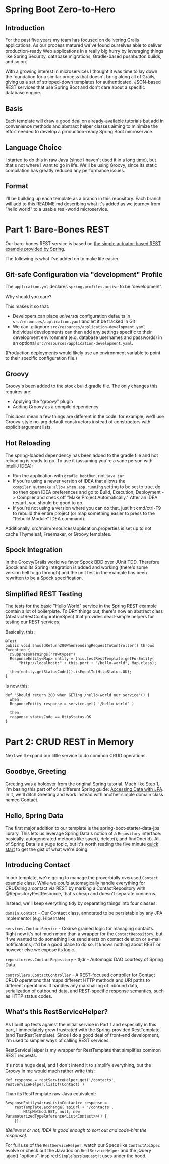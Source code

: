 Spring Boot Zero-to-Hero
=

Introduction
-

For the past five years my team has focused on delivering Grails applications. As our process matured we've found
ourselves able to deliver production-ready Web applications in a really big hurry by leveraging things like Spring
Security, database migrations, Gradle-based pushbutton builds, and so on.

With a growing interest in microservices I thought it was time to lay down the foundation for a similar process that
doesn't bring along all of Grails, giving us a set of stripped-down templates for authenticated, JSON-based REST services
that use Spring Boot and don't care about a specific database engine.

Basis
-

Each template will draw a good deal on already-available tutorials but add in convenience methods and abstract helper
classes aiming to minimize the effort needed to develop a production-ready Spring Boot microservice.

Language Choice
-

I started to do this in raw Java (since I haven't used it in a long time), but that's not where I want to go in life.
We'll be using Groovy, since its static compilation has greatly reduced any performance issues.

Format
-

I'll be building up each template as a branch in this repository. Each branch will add to this README.md describing
what it's added as we journey from "hello world" to a usable real-world microservice.

Part 1: Bare-Bones REST
=

Our bare-bones REST service is based on [the simple actuator-based REST example provided by Spring](https://spring.io/guides/gs/actuator-service/).

The following is what I've added on to make life easier.

Git-safe Configuration via "development" Profile
-

The `application.yml` declares `spring.profiles.active` to be 'development'.

Why should you care?

This makes it so that:

* Developers can place *universal* configuration defaults in `src/resources/application.yaml` and let it be tracked in
Git
* We can .gitignore `src/resources/application-development.yaml`. Individual developments can then add
any settings specific to their development environment (e.g. database usernames and passwords) in an optional
`src/resources/application-development.yaml`.

(Production deployments would likely use an environment variable to point to their specific configuration file.)

Groovy
-

Groovy's been added to the stock build.gradle file. The only changes this requires are:

* Applying the "groovy" plugin
* Adding Groovy as a compile dependency

This _does_ mean a few things are different in the code: for example, we'll use Groovy-style no-arg default constructors
instead of constructors with explicit argument lists.

Hot Reloading
-------------

The spring-loaded dependency has been added to the gradle file and hot reloading is ready to go. To use it (assuming
you're a sane person with IntelliJ IDEA):

- Run the application with `gradle bootRun`, not `java jar`
- If you're using a newer version of IDEA that allows the `compiler.automake.allow.when.app.running` setting to be set
to true, do so then open IDEA preferences and go to Build, Execution, Deployment -> Compiler and check off "Make Project
Automatically." After an IDEA restart, you should be good to go.
- If you're not using a version where you can do that, just hit cmd/ctrl-F9 to rebuild the entire project (or map
something easier to press to the "Rebuild Module" IDEA command).

Additionally, src/main/resources/application.properties is set up to not cache Thymeleaf, Freemaker, or Groovy
templates.

Spock Integration
-----------------

In the Groovy/Grails world we favor Spock BDD over JUnit TDD. Therefore Spock and its Spring integration is added and
working (there's some version hell to go through) and the unit test in the example has been rewritten to be a Spock
specification.


Simplified REST Testing
-----------------------

The tests for the basic "Hello World" service in the Spring REST example contain a lot of boilerplate. To DRY things out,
there's now an abstract class (AbstractRestConfigurationSpec) that provides dead-simple helpers for testing our REST
services.

Basically, this:

    @Test
    public void shouldReturn200WhenSendingRequestToController() throws Exception {
      @SuppressWarnings("rawtypes")
      ResponseEntity<Map> entity = this.testRestTemplate.getForEntity(
          "http://localhost:" + this.port + "/hello-world", Map.class);

      then(entity.getStatusCode()).isEqualTo(HttpStatus.OK);
    }


Is now this:

    def "Should return 200 when GETing /hello-world our service"() {
      when:
      ResponseEntity response = service.get( '/hello-world' )

      then:
      response.statusCode == HttpStatus.OK
    }

Part 2: CRUD REST in Memory
=

Next we'll expand our little service to do common CRUD operations.

Goodbye, Greeting
-

Greeting was a holdover from the original Spring tutorial. Much like Step 1, I'm basing this part off of a different
Spring guide: [Accessing Data with JPA](https://spring.io/guides/gs/accessing-data-jpa/). In it, we'll ditch Greeting
and work instead with another simple domain class named Contact.


Hello, Spring Data
-

The first major addition to our template is the spring-boot-starter-data-jpa library. This lets us leverage Spring
Data's notion of a `Repository` interface: basically, autogenerated methods like save(), delete(), and findOne(id). All
of Spring Data is a yuge topic, but it's worth reading the five minute [quick start](https://projects.spring.io/spring-data/#quick-start)
to get the gist of what we're doing.

Introducing Contact
-

In our template, we're going to manage the proverbially overused `Contact` example class. While we _could_ automagically
handle everything for CRUDding a contact via REST by marking a ContactRepository with @RepositoryRestResource, that's
cheap and doesn't separate concerns.

Instead, we'll keep everything tidy by separating things into four classes:

`domain.Contact` - Our Contact class, annotated to be persistable by any JPA implementor (e.g. Hibernate)

`services.ContactService` - Coarse grained logic for managing contacts. Right now it's not much more than a wrapper 
for the `ContactRepository`, but if we wanted to do something like send alerts on contact deletion or e-mail 
notifications, it'd be a good place to do so. It knows nothing about REST or however else we expose its logic.

`repositories.ContactRepository` - tl;dr - Automagic DAO courtesy of Spring Data.

`controllers.ContactController` - A REST-focused controller for Contact CRUD operations that maps different HTTP methods
and URI paths to different operations. It handles any marshalling of inbound data, serialization of outbound data, and
REST-specific response semantics, such as HTTP status codes.

What's this RestServiceHelper?
-

As I built up tests against the initial service in Part 1 and especially in this part, I immediately grew frustrated
with the Spring-provided RestTemplate (and TestRestTemplate). Since I do a good deal of front-end development, I'm 
used to simpler ways of calling REST services.

RestServiceHelper is my wrapper for RestTemplate that simplifies common REST requests.

It's not a huge deal, and I don't intend it to simplify everything, but the Groovy in me would much rather write this:

    def response = restServiceHelper.get('/contacts', restServiceHelper.listOf(Contact) )

Than its RestTemplate raw-Java equivalent:

    ResponseEntity<ArrayList<Contact>> response =
        restTemplate.exchange( apiUrl + '/contacts',
            HttpMethod.GET, null, new ParameterizedTypeReference<List<Contact>>() {
        });

_(Believe it or not, IDEA is good enough to sort out and code-hint the response)._

For full use of the `RestServiceHelper`, watch our Specs like `ContactApiSpec` evolve or check out the Javadoc on
`RestServiceHelper` and the jQuery .ajax() "options"-inspired `SimpleRestRequest` it uses under the hood. 





